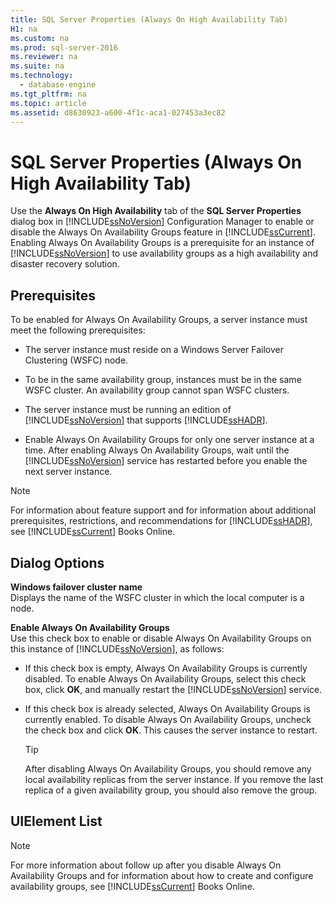 ```yaml
---
title: SQL Server Properties (Always On High Availability Tab)
H1: na
ms.custom: na
ms.prod: sql-server-2016
ms.reviewer: na
ms.suite: na
ms.technology: 
  - database-engine
ms.tgt_pltfrm: na
ms.topic: article
ms.assetid: d8630923-a600-4f1c-aca1-027453a3ec82
---
```

# SQL Server Properties (Always On High Availability Tab)
  Use the **Always On High Availability** tab of the **SQL Server Properties** dialog box in [!INCLUDE[ssNoVersion](../../Topics/TopicNameContainA/includes/ssNoVersion_md.md)] Configuration Manager to enable or disable the Always On Availability Groups feature in [!INCLUDE[ssCurrent](../../Topics/TopicNameContainA/includes/ssCurrent_md.md)]. Enabling Always On Availability Groups is a prerequisite for an instance of [!INCLUDE[ssNoVersion](../../Topics/TopicNameContainA/includes/ssNoVersion_md.md)] to use availability groups as a high availability and disaster recovery solution.  
  
##  <a name="Prerequisites"></a> Prerequisites  
 To be enabled for Always On Availability Groups, a server instance must meet the following prerequisites:  
  
-   The server instance must reside on a Windows Server Failover Clustering (WSFC) node.  
  
-   To be in the same availability group, instances must be in the same WSFC cluster. An availability group cannot span WSFC clusters.  
  
-   The server instance must be running an edition of [!INCLUDE[ssNoVersion](../../Topics/TopicNameContainA/includes/ssNoVersion_md.md)] that supports [!INCLUDE[ssHADR](../../Topics/TopicNameContainA/includes/ssHADR_md.md)].  
  
-   Enable Always On Availability Groups for only one server instance at a time. After enabling Always On Availability Groups, wait until the [!INCLUDE[ssNoVersion](../../Topics/TopicNameContainA/includes/ssNoVersion_md.md)] service has restarted before you enable the next server instance.  
  
> [!NOTE]  
>  For information about feature support and for information about additional prerequisites, restrictions, and recommendations for [!INCLUDE[ssHADR](../../Topics/TopicNameContainA/includes/ssHADR_md.md)], see [!INCLUDE[ssCurrent](../../Topics/TopicNameContainA/includes/ssCurrent_md.md)] Books Online.  
  
## Dialog Options  
 **Windows failover cluster name**  
 Displays the name of the WSFC cluster in which the local computer is a node.  
  
 **Enable Always On Availability Groups**  
 Use this check box to enable or disable Always On Availability Groups on this instance of [!INCLUDE[ssNoVersion](../../Topics/TopicNameContainA/includes/ssNoVersion_md.md)], as follows:  
  
-   If this check box is empty, Always On Availability Groups is currently disabled. To enable Always On Availability Groups, select this check box, click **OK**, and manually restart the [!INCLUDE[ssNoVersion](../../Topics/TopicNameContainA/includes/ssNoVersion_md.md)] service.  
  
-   If this check box is already selected, Always On Availability Groups is currently enabled. To disable Always On Availability Groups, uncheck the check box and click **OK**. This causes the server instance to restart.  
  
    > [!TIP]  
    >  After disabling Always On Availability Groups, you should remove any local availability replicas from the server instance. If you remove the last replica of a given availability group, you should also remove the group.  
  
## UIElement List  
  
> [!NOTE]  
>  For more information about follow up after you disable Always On Availability Groups and for information about how to create and configure availability groups, see [!INCLUDE[ssCurrent](../../Topics/TopicNameContainA/includes/ssCurrent_md.md)] Books Online.  
  
  